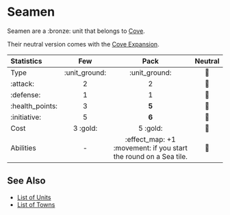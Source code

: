# Seamen

Seamen are a :bronze: unit that belongs to [Cove](../towns/cove.md).

Their neutral version comes with the [Cove Expansion](../content.md).


| Statistics | Few | Pack | Neutral |
| :--- | :---: | :---: | :---: |
| Type | :unit_ground: | :unit_ground: | 🚧 |
| :attack: | 2 | 2 | 🚧 |
| :defense: | 1 | 1 | 🚧 |
| :health_points: | 3 | **5** | 🚧 |
| :initiative: | 5 | **6** | 🚧 |
| Cost | 3 :gold: | 5 :gold: | 🚧 |
| Abilities | - | :effect_map: +1 :movement: if you start the round on a Sea tile. | 🚧 |


## See Also

- [List of Units](../units.md)
- [List of Towns](../towns.md)
